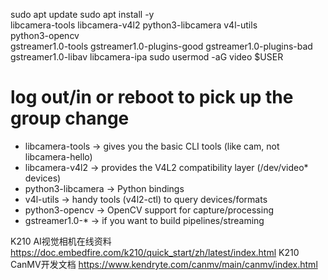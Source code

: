 sudo apt update
sudo apt install -y \
  libcamera-tools libcamera-v4l2 python3-libcamera v4l-utils \
  python3-opencv \
  gstreamer1.0-tools gstreamer1.0-plugins-good gstreamer1.0-plugins-bad gstreamer1.0-libav libcamera-ipa
sudo usermod -aG video $USER
# log out/in or reboot to pick up the group change

- libcamera-tools → gives you the basic CLI tools (like cam, not libcamera-hello)
- libcamera-v4l2 → provides the V4L2 compatibility layer (/dev/video* devices)
- python3-libcamera → Python bindings
- v4l-utils → handy tools (v4l2-ctl) to query devices/formats
- python3-opencv → OpenCV support for capture/processing
- gstreamer1.0-* → if you want to build pipelines/streaming


K210 AI视觉相机在线资料
https://doc.embedfire.com/k210/quick_start/zh/latest/index.html
K210 CanMV开发文档
https://www.kendryte.com/canmv/main/canmv/index.html